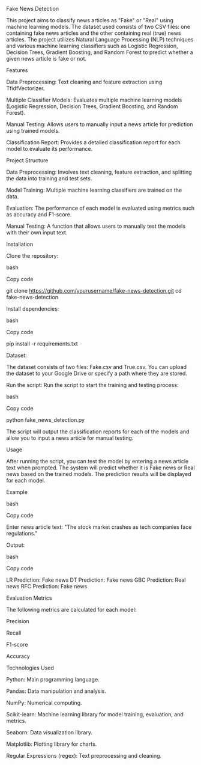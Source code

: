 Fake News Detection 

This project aims to classify news articles as "Fake" or "Real" using machine learning models. The dataset used consists of two CSV files: one containing fake news articles and the other containing real (true) news articles. The project utilizes Natural Language Processing (NLP) techniques and various machine learning classifiers such as Logistic Regression, Decision Trees, Gradient Boosting, and Random Forest to predict whether a given news article is fake or not. 

Features 

Data Preprocessing: Text cleaning and feature extraction using TfidfVectorizer. 

Multiple Classifier Models: Evaluates multiple machine learning models (Logistic Regression, Decision Trees, Gradient Boosting, and Random Forest). 

Manual Testing: Allows users to manually input a news article for prediction using trained models. 

Classification Report: Provides a detailed classification report for each model to evaluate its performance. 

Project Structure 

Data Preprocessing: Involves text cleaning, feature extraction, and splitting the data into training and test sets. 

Model Training: Multiple machine learning classifiers are trained on the data. 

Evaluation: The performance of each model is evaluated using metrics such as accuracy and F1-score. 

Manual Testing: A function that allows users to manually test the models with their own input text. 

Installation 

Clone the repository: 

bash 

Copy code 

git clone https://github.com/yourusername/fake-news-detection.git 
cd fake-news-detection 
 

Install dependencies: 

bash 

Copy code 

pip install -r requirements.txt 
 

Dataset: 

The dataset consists of two files: Fake.csv and True.csv. You can upload the dataset to your Google Drive or specify a path where they are stored. 

Run the script: Run the script to start the training and testing process: 

bash 

Copy code 

python fake_news_detection.py 
 

The script will output the classification reports for each of the models and allow you to input a news article for manual testing. 

Usage 

After running the script, you can test the model by entering a news article text when prompted. The system will predict whether it is Fake news or Real news based on the trained models. The prediction results will be displayed for each model. 

Example 

bash 

Copy code 

Enter news article text: 
"The stock market crashes as tech companies face regulations." 
 

Output: 

bash 

Copy code 

LR Prediction: Fake news 
DT Prediction: Fake news 
GBC Prediction: Real news 
RFC Prediction: Fake news 
 

Evaluation Metrics 

The following metrics are calculated for each model: 

Precision 

Recall 

F1-score 

Accuracy 

Technologies Used 

Python: Main programming language. 

Pandas: Data manipulation and analysis. 

NumPy: Numerical computing. 

Scikit-learn: Machine learning library for model training, evaluation, and metrics. 

Seaborn: Data visualization library. 

Matplotlib: Plotting library for charts. 

Regular Expressions (regex): Text preprocessing and cleaning. 
